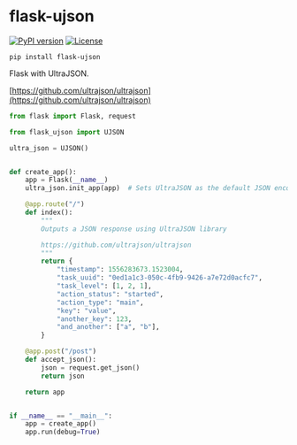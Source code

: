 # flask-ujson

[![PyPI version](https://badge.fury.io/py/flask-ujson.svg)](https://badge.fury.io/py/flask-ujson)
[![License](https://img.shields.io/badge/license-LGPL_v2-red.svg)](https://raw.githubusercontent.com/CheeseCake87/flask-ujson/master/LICENSE)

`pip install flask-ujson`

Flask with UltraJSON.

[https://github.com/ultrajson/ultrajson](https://github.com/ultrajson/ultrajson)

```python
from flask import Flask, request

from flask_ujson import UJSON

ultra_json = UJSON()


def create_app():
    app = Flask(__name__)
    ultra_json.init_app(app)  # Sets UltraJSON as the default JSON encoder

    @app.route("/")
    def index():
        """
        Outputs a JSON response using UltraJSON library

        https://github.com/ultrajson/ultrajson
        """
        return {
            "timestamp": 1556283673.1523004,
            "task_uuid": "0ed1a1c3-050c-4fb9-9426-a7e72d0acfc7",
            "task_level": [1, 2, 1],
            "action_status": "started",
            "action_type": "main",
            "key": "value",
            "another_key": 123,
            "and_another": ["a", "b"],
        }

    @app.post("/post")
    def accept_json():
        json = request.get_json()
        return json

    return app


if __name__ == "__main__":
    app = create_app()
    app.run(debug=True)

```